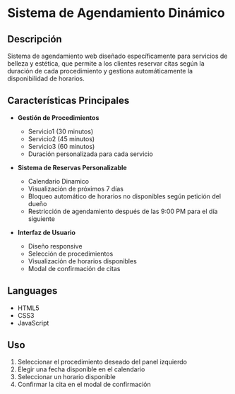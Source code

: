 # Sistema de Agendamiento Dinámico

## Descripción
Sistema de agendamiento web diseñado específicamente para servicios de belleza y estética, que permite a los clientes reservar citas según la duración de cada procedimiento y gestiona automáticamente la disponibilidad de horarios.

## Características Principales
- **Gestión de Procedimientos**
  - Servicio1 (30 minutos)
  - Servicio2 (45 minutos)
  - Servicio3 (60 minutos)
  - Duración personalizada para cada servicio

- **Sistema de Reservas Personalizable**
  - Calendario Dinamico
  - Visualización de próximos 7 días
  - Bloqueo automático de horarios no disponibles según petición del dueño
  - Restricción de agendamiento después de las 9:00 PM para el día siguiente

- **Interfaz de Usuario**
  - Diseño responsive
  - Selección de procedimientos
  - Visualización de horarios disponibles
  - Modal de confirmación de citas

## Languages
- HTML5
- CSS3
- JavaScript

## Uso
1. Seleccionar el procedimiento deseado del panel izquierdo
2. Elegir una fecha disponible en el calendario
3. Seleccionar un horario disponible
4. Confirmar la cita en el modal de confirmación